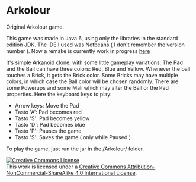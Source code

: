 # Arkolour
Original Arkolour game.

This game was made in Java 6, using only the libraries in the standard edition JDK. The IDE I used was Netbeans ( I don't remember the version number ). Now a remake is currently work in progress <a href="https://github.com/FireBellyToad/ArkolourMin">here</a>

It's simple Arkanoid clone, with some little gameplay variations: The Pad and the Ball can have three colors: Red, Blue and Yellow. Whenever the ball touches a Brick, it gets the Brick color. Some Bricks may have multiple colors, in which case the Ball color will be chosen randomly. There are some Powerups and some Mali which may alter the Ball or the Pad properties. Here the keyboard keys to play:

<ul>
  <li>Arrow keys: Move the Pad</li>
  <li>Tasto 'A': Pad becomes red</li>
  <li>Tasto 'S': Pad becomes yellow</li>
  <li>Tasto 'D': Pad becomes blue</li>
  <li>Tasto 'P': Pauses the game</li>
  <li>Tasto 'S': Saves the game ( only while Paused )</li>
</ul>

To play the game, just run the jar in the /Arkolour/ folder.

<a rel="license" href="http://creativecommons.org/licenses/by-nc-sa/4.0/"><img alt="Creative Commons License" style="border-width:0" src="https://i.creativecommons.org/l/by-nc-sa/4.0/88x31.png" /></a><br />This work is licensed under a <a rel="license" href="http://creativecommons.org/licenses/by-nc-sa/4.0/">Creative Commons Attribution-NonCommercial-ShareAlike 4.0 International License</a>.
